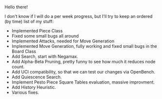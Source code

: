 Hello there!

I don't know if I will do a per week progress, but I'll try to keep an ordered (by time) list of my stuff:

- Implemented Piece Class
- Fixed some small bugs all around
- Implemented Attacks, needed for Move Generation
- Implemented Move Generation, fully working and fixed small bugs in the Board Class
- Add Search, start with Negamax.
- Add Alpha-Beta Pruning, pretty funny to see how much it reduces node count.
- Add UCI compatibility, so that we can test our changes via OpenBench.
- Add Quiescence Search.
- Implement Pesto Piece Square Tables evaluation, massive improvment.
- Add History Heuristic.
- Various fixes.